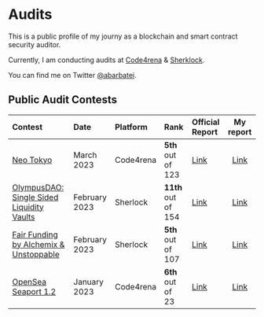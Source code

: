 # Audits

This is a public profile of my journy as a blockchain and smart contract security auditor.

Currently, I am conducting audits at [Code4rena](https://code4rena.com/) & [Sherklock](https://www.sherlock.xyz/).

You can find me on Twitter [@abarbatei](https://twitter.com/abarbatei).

## Public Audit Contests

| Contest | Date | Platform  | Rank | Official Report | My report |
|:-|:-|:-|:-|:-|:-:|
| [Neo Tokyo](https://code4rena.com/contests/2023-03-neo-tokyo-contest) | March 2023 | Code4rena | **5th** out of 123 | [Link](https://code4rena.com/reports/2023-03-neotokyo) | [Link](reports/2023-03-neo-tokyo-contest.md) |
| [OlympusDAO: Single Sided Liquidity Vaults](https://app.sherlock.xyz/audits/contests/50) | February 2023 | Sherlock | **11th** out of 154 | [Link](https://github.com/sherlock-audit/2023-02-olympus-judging/blob/main/Audit_Report.pdf) | [Link](reports/2023-02-olympus.md) |
| [Fair Funding by Alchemix & Unstoppable](https://app.sherlock.xyz/audits/contests/42) | February 2023 | Sherlock | **5th** out of 107 | [Link](https://github.com/sherlock-audit/2023-02-fair-funding-judging/blob/main/Audit_Report.pdf) | [Link](reports/2023-02-fair-funding.md) |
| [OpenSea Seaport 1.2](https://code4rena.com/contests/2023-01-opensea-seaport-12-contest) | January 2023 | Code4rena | **6th** out of 23 | [Link](https://code4rena.com/reports/2023-01-opensea) | [Link](reports/2023-01-opensea-seaport-12.md) |
